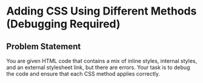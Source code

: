 # Adding CSS Using Different Methods (Debugging Required)

## Problem Statement

You are given HTML code that contains a mix of inline styles, internal styles, and an external stylesheet link, but there are errors. Your task is to debug the code and ensure that each CSS method applies correctly.
